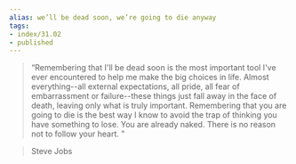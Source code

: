 ```yaml
---
alias: we’ll be dead soon, we’re going to die anyway
tags:
- index/31.02
- published
---
```



> “Remembering that I'll be dead soon is the most important tool I've ever encountered to help me make the big choices in life. Almost everything--all external expectations, all pride, all fear of embarrassment or failure--these things just fall away in the face of death, leaving only what is truly important. Remembering that you are going to die is the best way I know to avoid the trap of thinking you have something to lose. You are already naked. There is no reason not to follow your heart. ”

> Steve Jobs